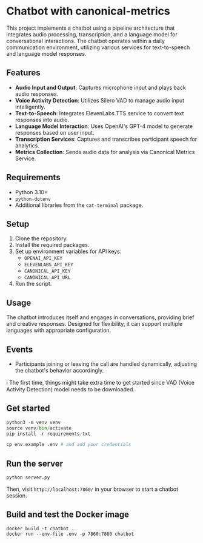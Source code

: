 # Chatbot with canonical-metrics

This project implements a chatbot using a pipeline architecture that integrates audio processing, transcription, and a language model for conversational interactions. The chatbot operates within a daily communication environment, utilizing various services for text-to-speech and language model responses.

## Features

- **Audio Input and Output**: Captures microphone input and plays back audio responses.
- **Voice Activity Detection**: Utilizes Silero VAD to manage audio input intelligently.
- **Text-to-Speech**: Integrates ElevenLabs TTS service to convert text responses into audio.
- **Language Model Interaction**: Uses OpenAI's GPT-4 model to generate responses based on user input.
- **Transcription Services**: Captures and transcribes participant speech for analytics.
- **Metrics Collection**: Sends audio data for analysis via Canonical Metrics Service.

## Requirements

- Python 3.10+
- `python-dotenv`
- Additional libraries from the `cat-terminal` package.

## Setup

1. Clone the repository.
2. Install the required packages.
3. Set up environment variables for API keys:
   - `OPENAI_API_KEY`
   - `ELEVENLABS_API_KEY`
   - `CANONICAL_API_KEY`
   - `CANONICAL_API_URL`
4. Run the script.

## Usage

The chatbot introduces itself and engages in conversations, providing brief and creative responses. Designed for flexibility, it can support multiple languages with appropriate configuration.

## Events

- Participants joining or leaving the call are handled dynamically, adjusting the chatbot's behavior accordingly.


ℹ️ The first time, things might take extra time to get started since VAD (Voice Activity Detection) model needs to be downloaded.

## Get started

```python
python3 -m venv venv
source venv/bin/activate
pip install -r requirements.txt

cp env.example .env # and add your credentials

```

## Run the server

```bash
python server.py
```

Then, visit `http://localhost:7860/` in your browser to start a chatbot session.

## Build and test the Docker image

```
docker build -t chatbot .
docker run --env-file .env -p 7860:7860 chatbot
```
